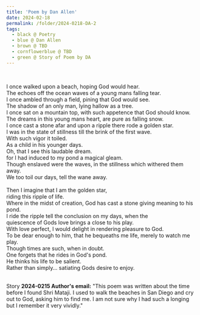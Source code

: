 ```yaml
---
title: 'Poem by Dan Allen'
date: 2024-02-18
permalink: /folder/2024-0218-DA-2
tags:
  - black @ Poetry
  - blue @ Dan Allen
  - brown @ TBD
  - cornflowerblue @ TBD
  - green @ Story of Poem by DA
---
```


<br>

<p>
I once walked upon a beach, hoping God would hear.<br>
The echoes off the ocean waves of a young mans falling tear.<br>
I once ambled through a field, pining that God would see.<br>
The shadow of an only man, lying hallow as a tree.<br>
I once sat on a mountain top, with such appetence that God should know.<br>
The dreams in this young mans heart, are pure as falling snow.<br>
I once cast a stone afar and upon a ripple there rode a golden star.<br>
I was in the state of stillness till the brink of the first wave.<br>
With such vigor it toiled.<br>
As a child in his younger days.<br>
Oh, that I see this laudable dream.<br>
for I had induced to my pond a magical gleam.<br>
Though enslaved were the waves, in the stillness which withered them away.<br>
We too toil our days, tell the wane away.<br>
<br>
Then I imagine that I am the golden star,<br>
riding this ripple of life.<br>
Where in the midst of creation, God has cast a stone giving meaning to his pond.<br>
I ride the ripple tell the conclusion on my days, when the<br>
quiescence of Gods love brings a close to his play.<br>
With love perfect, I would delight in rendering pleasure to God.<br>
To be dear enough to him, that he bequeaths me life, merely to watch me play.<br>
Though times are such, when in doubt.<br>
One forgets that he rides in God's pond.<br>
He thinks his life to be salient.<br>
Rather than simply... satiating Gods desire to enjoy.<br>
</p>

<br>

<wave-list>
<list-title color="DarkSeaGreen" width="25">Story</list-title>
  <list-item color="BlanchedAlmond"  width="280"><b>2024-0215 Author's email:</b> "This poem was written about the time before I found Shri Mataji. I used to walk the beaches in San Diego and cry out to God, asking him to find me. I am not sure why I had such a longing but I remember it very vividly."</list-item>
</wave-list>